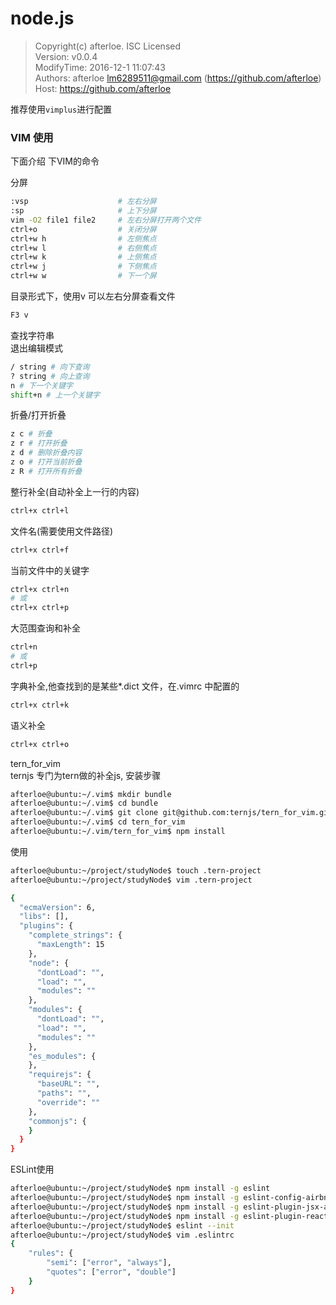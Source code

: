 # node.js

> Copyright(c) afterloe. ISC Licensed  
> Version: v0.0.4  
> ModifyTime: 2016-12-1 11:07:43  
> Authors:
    afterloe <lm6289511@gmail.com> (https://github.com/afterloe)  
> Host:
    https://github.com/afterloe  

推荐使用`vimplus`进行配置     

### VIM 使用
下面介绍 下VIM的命令

分屏
```bash
:vsp					# 左右分屏
:sp						# 上下分屏
vim -O2 file1 file2		# 左右分屏打开两个文件
ctrl+o					# 关闭分屏
ctrl+w h				# 左侧焦点
ctrl+w l				# 右侧焦点
ctrl+w k				# 上侧焦点
ctrl+w j				# 下侧焦点
ctrl+w w				# 下一个屏
```

目录形式下，使用v 可以左右分屏查看文件
```bash
F3 v
```

查找字符串  
退出编辑模式
```bash
/ string # 向下查询
? string # 向上查询
n # 下一个关键字
shift+n # 上一个关键字
```
折叠/打开折叠
```bash
z c # 折叠
z r # 打开折叠
z d # 删除折叠内容
z o # 打开当前折叠
z R # 打开所有折叠
```


整行补全(自动补全上一行的内容)
```bash
ctrl+x ctrl+l
```

文件名(需要使用文件路径)
```bash
ctrl+x ctrl+f
```

当前文件中的关键字
```bash
ctrl+x ctrl+n 
# 或
ctrl+x ctrl+p
```

大范围查询和补全
```bash
ctrl+n
# 或
ctrl+p
```

字典补全,他查找到的是某些*.dict 文件，在.vimrc 中配置的
```bash
ctrl+x ctrl+k
```

语义补全
```bash
ctrl+x ctrl+o
```

tern_for_vim  
ternjs 专门为tern做的补全js, 安装步骤
```bash
afterloe@ubuntu:~/.vim$ mkdir bundle
afterloe@ubuntu:~/.vim$ cd bundle
afterloe@ubuntu:~/.vim$ git clone git@github.com:ternjs/tern_for_vim.git
afterloe@ubuntu:~/.vim$ cd tern_for_vim
afterloe@ubuntu:~/.vim/tern_for_vim$ npm install
```

使用
```bash
afterloe@ubuntu:~/project/studyNode$ touch .tern-project
afterloe@ubuntu:~/project/studyNode$ vim .tern-project

{
  "ecmaVersion": 6,
  "libs": [],
  "plugins": {
    "complete_strings": {
      "maxLength": 15
    },
    "node": {
      "dontLoad": "",
      "load": "",
      "modules": ""
    },
    "modules": {
      "dontLoad": "",
      "load": "",
      "modules": ""
    },
    "es_modules": {
	},
    "requirejs": {
      "baseURL": "",
      "paths": "",
      "override": ""
    },
    "commonjs": {
	}
  }
}
```

ESLint使用  
```bash
afterloe@ubuntu:~/project/studyNode$ npm install -g eslint
afterloe@ubuntu:~/project/studyNode$ npm install -g eslint-config-airbnb
afterloe@ubuntu:~/project/studyNode$ npm install -g eslint-plugin-jsx-a11y
afterloe@ubuntu:~/project/studyNode$ npm install -g eslint-plugin-react
afterloe@ubuntu:~/project/studyNode$ eslint --init
afterloe@ubuntu:~/project/studyNode$ vim .eslintrc
{
	"rules": {
		"semi": ["error", "always"],
		"quotes": ["error", "double"]
	}
}
```
